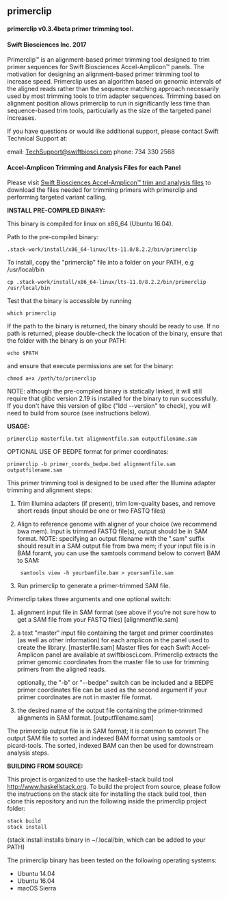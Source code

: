 ## primerclip

#### primerclip v0.3.4beta primer trimming tool.

#### Swift Biosciences Inc. 2017

Primerclip™ is an alignment-based primer trimming tool designed to trim
primer sequences for Swift Biosciences Accel-Amplicon™ panels. The motivation
for designing an alignment-based primer trimming tool to increase speed.
Primerclip uses an algorithm based on genomic intervals of the aligned reads
rather than the sequence matching approach necessarily used by most trimming
tools to trim adapter sequences. Trimming based on alignment position allows
primerclip to run in significantly less time than sequence-based trim tools,
particularly as the size of the targeted panel increases.

If you have questions or would like additional support, please contact
Swift Technical Support at:

email: TechSupport@swiftbiosci.com
phone: 734 330 2568

#### Accel-Amplicon Trimming and Analysis Files for each Panel
Please visit [Swift Biosciences Accel-Amplicon™ trim and analysis files](https://swiftbiosci.com/protected-content/protected-content_amplicon-bed-files/)
to download the files needed for trimming primers with primerclip and performing
targeted variant calling.

__INSTALL PRE-COMPILED BINARY:__

This binary is compiled for linux on x86_64 (Ubuntu 16.04).

Path to the pre-compiled binary:

    .stack-work/install/x86_64-linux/lts-11.0/8.2.2/bin/primerclip

To install, copy the "primerclip" file into a folder on your PATH, e.g /usr/local/bin

    cp .stack-work/install/x86_64-linux/lts-11.0/8.2.2/bin/primerclip /usr/local/bin

Test that the binary is accessible by running

    which primerclip

If the path to the binary is returned, the binary should be ready to use.
If no path is returned, please double-check the location of the binary,
ensure that the folder with the binary is on your PATH:

    echo $PATH

and ensure that execute permissions are set for the binary:

    chmod a+x /path/to/primerclip

NOTE: although the pre-compiled binary is statically linked, it will still
      require that glibc version 2.19 is installed for the binary to run
      successfully. If you don't have this version of glibc
      ("ldd --version" to check), you will need to build from source
      (see instructions below).

__USAGE:__

    primerclip masterfile.txt alignmentfile.sam outputfilename.sam

OPTIONAL USE OF BEDPE format for primer coordinates:

    primerclip -b primer_coords_bedpe.bed alignmentfile.sam outputfilename.sam

This primer trimming tool is designed to be used after the Illumina adapter
trimming and alignment steps:

1. Trim Illumina adapters (if present), trim low-quality bases, and
    remove short reads (input should be one or two FASTQ files)

2. Align to reference genome with aligner of your choice (we recommend
    bwa mem). Input is trimmed FASTQ file(s), output should be in SAM
    format. NOTE: specifying an output filename with the ".sam" suffix
    should result in a SAM output file from bwa mem; if your input file is
    in BAM foramt, you can use the samtools command below to convert BAM to SAM:

        samtools view -h yourbamfile.bam > yoursamfile.sam

3. Run primerclip to generate a primer-trimmed SAM file.


Primerclip takes three arguments and one optional switch:

1. alignment input file in SAM format (see above if you're not sure how to get a
    SAM file from your FASTQ files) [alignmentfile.sam]

2. a text "master" input file containing the target and primer
    coordinates (as well as other information) for each amplicon in the panel
    used to create the library. [masterfile.sam]
    Master files for each Swift Accel-Amplicon panel are available at
    swiftbiosci.com. Primerclip extracts the primer genomic coordinates from
    the master file to use for trimming primers from the aligned reads.

   optionally, the "-b" or "--bedpe" switch can be included and a BEDPE primer
   coordinates file can be used as the second argument if your primer coordinates
   are not in master file format.


3. the desired name of the output file containing the primer-trimmed
    alignments in SAM format. [outputfilename.sam]

The primerclip output file is in SAM format; it is common to convert The
output SAM file to sorted and indexed BAM format using samtools or
picard-tools. The sorted, indexed BAM can then be used for downstream analysis
steps.

__BUILDING FROM SOURCE:__

This project is organized to use the haskell-stack build tool http://www.haskellstack.org.
To build the project from source, please follow the instructions on the
stack site for installing the stack build tool, then clone this repository
and run the following inside the primerclip project folder:

    stack build
    stack install

(stack install installs binary in ~/.local/bin, which can be added to your PATH)

The primerclip binary has been tested on the following operating systems:

* Ubuntu 14.04
* Ubuntu 16.04
* macOS Sierra

